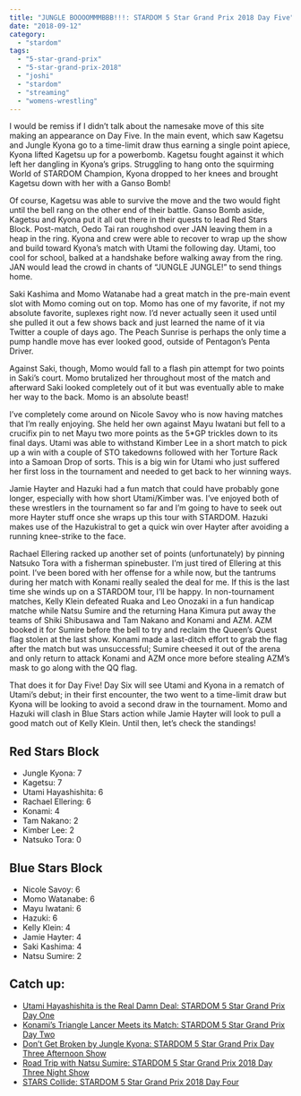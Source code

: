 ```yaml
---
title: "JUNGLE BOOOOMMMBBB!!!: STARDOM 5 Star Grand Prix 2018 Day Five"
date: "2018-09-12"
category: 
  - "stardom"
tags: 
  - "5-star-grand-prix"
  - "5-star-grand-prix-2018"
  - "joshi"
  - "stardom"
  - "streaming"
  - "womens-wrestling"
---
```


I would be remiss if I didn’t talk about the namesake move of this site making an appearance on Day Five. In the main event, which saw Kagetsu and Jungle Kyona go to a time-limit draw thus earning a single point apiece, Kyona lifted Kagetsu up for a powerbomb. Kagetsu fought against it which left her dangling in Kyona’s grips. Struggling to hang onto the squirming World of STARDOM Champion, Kyona dropped to her knees and brought Kagetsu down with her with a Ganso Bomb!

<Tweet tweetId="1039262885283684352" />

Of course, Kagetsu was able to survive the move and the two would fight until the bell rang on the other end of their battle. Ganso Bomb aside, Kagetsu and Kyona put it all out there in their quests to lead Red Stars Block. Post-match, Oedo Tai ran roughshod over JAN leaving them in a heap in the ring. Kyona and crew were able to recover to wrap up the show and build toward Kyona’s match with Utami the following day. Utami, too cool for school, balked at a handshake before walking away from the ring. JAN would lead the crowd in chants of “JUNGLE JUNGLE!” to send things home.

Saki Kashima and Momo Watanabe had a great match in the pre-main event slot with Momo coming out on top. Momo has one of my favorite, if not my absolute favorite, suplexes right now. I’d never actually seen it used until she pulled it out a few shows back and just learned the name of it via Twitter a couple of days ago. The Peach Sunrise is perhaps the only time a pump handle move has ever looked good, outside of Pentagon’s Penta Driver.

<Tweet tweetId="1022321412667846656" />

Against Saki, though, Momo would fall to a flash pin attempt for two points in Saki’s court. Momo brutalized her throughout most of the match and afterward Saki looked completely out of it but was eventually able to make her way to the back. Momo is an absolute beast!

<Tweet tweetId="1039101923775770624" />

I’ve completely come around on Nicole Savoy who is now having matches that I’m really enjoying. She held her own against Mayu Iwatani but fell to a crucifix pin to net Mayu two more points as the 5\*GP trickles down to its final days. Utami was able to withstand Kimber Lee in a short match to pick up a win with a couple of STO takedowns followed with her Torture Rack into a Samoan Drop of sorts. This is a big win for Utami who just suffered her first loss in the tournament and needed to get back to her winning ways.

Jamie Hayter and Hazuki had a fun match that could have probably gone longer, especially with how short Utami/Kimber was. I’ve enjoyed both of these wrestlers in the tournament so far and I’m going to have to seek out more Hayter stuff once she wraps up this tour with STARDOM. Hazuki makes use of the Hazukistral to get a quick win over Hayter after avoiding a running knee-strike to the face.

<Tweet tweetId="1038793956857864192" />

Rachael Ellering racked up another set of points (unfortunately) by pinning Natsuko Tora with a fisherman spinebuster. I’m just tired of Ellering at this point. I’ve been bored with her offense for a while now, but the tantrums during her match with Konami really sealed the deal for me. If this is the last time she winds up on a STARDOM tour, I’ll be happy. In non-tournament matches, Kelly Klein defeated Ruaka and Leo Onozaki in a fun handicap matche while Natsu Sumire and the returning Hana Kimura put away the teams of Shiki Shibusawa and Tam Nakano and Konami and AZM. AZM booked it for Sumire before the bell to try and reclaim the Queen’s Quest flag stolen at the last show. Konami made a last-ditch effort to grab the flag after the match but was unsuccessful; Sumire cheesed it out of the arena and only return to attack Konami and AZM once more before stealing AZM’s mask to go along with the QQ flag.

<Tweet tweetId="1038416765087141888" />

That does it for Day Five! Day Six will see Utami and Kyona in a rematch of Utami’s debut; in their first encounter, the two went to a time-limit draw but Kyona will be looking to avoid a second draw in the tournament. Momo and Hazuki will clash in Blue Stars action while Jamie Hayter will look to pull a good match out of Kelly Klein. Until then, let’s check the standings!

## Red Stars Block

- Jungle Kyona: 7
- Kagetsu: 7
- Utami Hayashishita: 6
- Rachael Ellering: 6
- Konami: 4
- Tam Nakano: 2
- Kimber Lee: 2
- Natsuko Tora: 0

<Tweet tweetId="1038346340067991553" />

## Blue Stars Block

- Nicole Savoy: 6
- Momo Watanabe: 6
- Mayu Iwatani: 6
- Hazuki: 6
- Kelly Klein: 4
- Jamie Hayter: 4
- Saki Kashima: 4
- Natsu Sumire: 2

<Tweet tweetId="1038346108596932613" />

## Catch up:

- [Utami Hayashishita is the Real Damn Deal: STARDOM 5 Star Grand Prix Day One](https://www.gansobomb.com/2018/08/21/stardom-5-star-grand-prix-day-one/)
- [Konami’s Triangle Lancer Meets its Match: STARDOM 5 Star Grand Prix Day Two](https://www.gansobomb.com/2018/08/25/stardom-5-star-grand-prix-day-two/)
- [Don’t Get Broken by Jungle Kyona: STARDOM 5 Star Grand Prix Day Three Afternoon Show](https://www.gansobomb.com/2018/08/30/stardom-5-star-grand-prix-day-three-afternoon-show/)
- [Road Trip with Natsu Sumire: STARDOM 5 Star Grand Prix 2018 Day Three Night Show](https://www.gansobomb.com/2018/09/01/stardom-5-star-grand-prix-day-three-night-show/)
- [STARS Collide: STARDOM 5 Star Grand Prix 2018 Day Four](https://www.gansobomb.com/2018/09/08/stardom-5-star-grand-prix-2018-day-four/)
